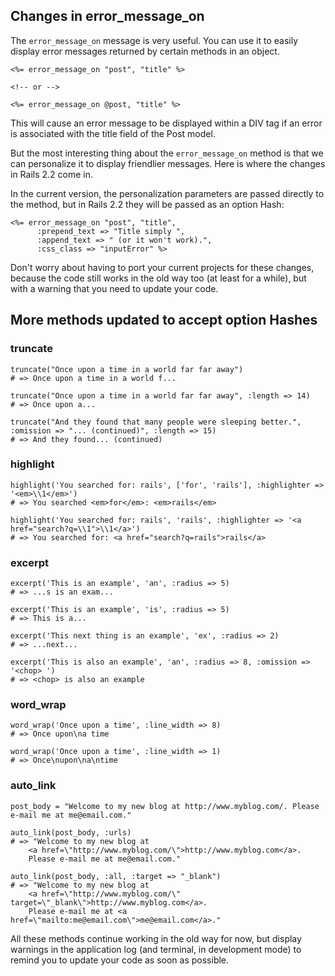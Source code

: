 ## Changes in error\_message\_on

The `error_message_on` message is very useful. You can use it to easily display error messages returned by certain methods in an object.

	<%= error_message_on "post", "title" %>

	<!-- or -->

	<%= error_message_on @post, "title" %>

This will cause an error message to be displayed within a DIV tag if an error is associated with the title field of the Post model.

But the most interesting thing about the `error_message_on` method is that we can personalize it to display friendlier messages. Here is where the changes in Rails 2.2 come in.

In the current version, the personalization parameters are passed directly to the method, but in Rails 2.2 they will be passed as an option Hash:

	<%= error_message_on "post", "title",
	      :prepend_text => "Title simply ",
	      :append_text => " (or it won't work).",
	      :css_class => "inputError" %>

Don't worry about having to port your current projects for these changes, because the code still works in the old way too (at least for a while), but with a warning that you need to update your code.

## More methods updated to accept option Hashes

### truncate

	truncate("Once upon a time in a world far far away")
	# => Once upon a time in a world f...

	truncate("Once upon a time in a world far far away", :length => 14)
	# => Once upon a...

	truncate("And they found that many people were sleeping better.", :omission => "... (continued)", :length => 15)
	# => And they found... (continued)

### highlight

	highlight('You searched for: rails', ['for', 'rails'], :highlighter => '<em>\\1</em>')
	# => You searched <em>for</em>: <em>rails</em>

	highlight('You searched for: rails', 'rails', :highlighter => '<a href="search?q=\\1">\\1</a>')
	# => You searched for: <a href="search?q=rails">rails</a>

### excerpt

	excerpt('This is an example', 'an', :radius => 5)
	# => ...s is an exam...

	excerpt('This is an example', 'is', :radius => 5)
	# => This is a...

	excerpt('This next thing is an example', 'ex', :radius => 2)
	# => ...next...

	excerpt('This is also an example', 'an', :radius => 8, :omission => '<chop> ')
	# => <chop> is also an example

### word\_wrap

	word_wrap('Once upon a time', :line_width => 8)
	# => Once upon\na time

	word_wrap('Once upon a time', :line_width => 1)
	# => Once\nupon\na\ntime

### auto\_link

	post_body = "Welcome to my new blog at http://www.myblog.com/. Please e-mail me at me@email.com."

	auto_link(post_body, :urls)
	# => "Welcome to my new blog at 
		<a href=\"http://www.myblog.com/\">http://www.myblog.com</a>. 
		Please e-mail me at me@email.com."

	auto_link(post_body, :all, :target => "_blank")
	# => "Welcome to my new blog at 
		<a href=\"http://www.myblog.com/\" target=\"_blank\">http://www.myblog.com</a>. 
		Please e-mail me at <a href=\"mailto:me@email.com\">me@email.com</a>."

All these methods continue working in the old way for now, but display warnings in the application log (and terminal, in development mode) to remind you to update your code as soon as possible.